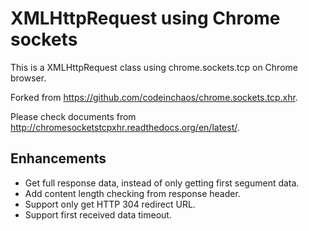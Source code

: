 # XMLHttpRequest using Chrome sockets #

This is a XMLHttpRequest class using chrome.sockets.tcp on Chrome browser.

Forked from <https://github.com/codeinchaos/chrome.sockets.tcp.xhr>.

Please check documents from <http://chromesocketstcpxhr.readthedocs.org/en/latest/>.

## Enhancements ##

* Get full response data, instead of only getting first segument data.
* Add content length checking from response header.
* Support only get HTTP 304 redirect URL.
* Support first received data timeout.

